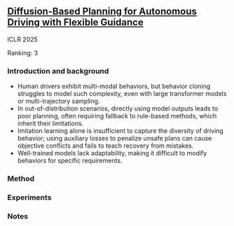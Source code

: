 ## [Diffusion-Based Planning for Autonomous Driving with Flexible Guidance](https://openreview.net/forum?id=wM2sfVgMDH)

ICLR 2025

Ranking: 3

### Introduction and background
- Human drivers exhibit multi-modal behaviors, but behavior cloning struggles to model such complexity, even with large transformer models or multi-trajectory sampling.
- In out-of-distribution scenarios, directly using model outputs leads to poor planning, often requiring fallback to rule-based methods, which inherit their limitations.
- Imitation learning alone is insufficient to capture the diversity of driving behavior; using auxiliary losses to penalize unsafe plans can cause objective conflicts and fails to teach recovery from mistakes.
- Well-trained models lack adaptability, making it difficult to modify behaviors for specific requirements.

### Method

### Experiments

### Notes
